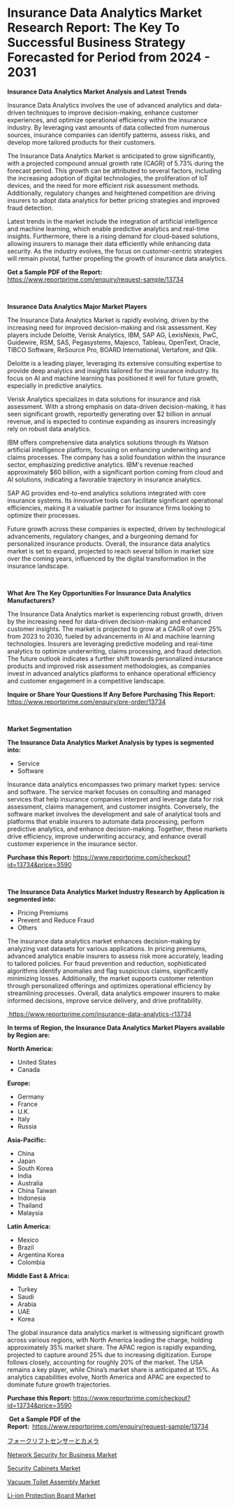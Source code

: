<p><h1>Insurance Data Analytics Market Research Report: The Key To Successful Business Strategy Forecasted for Period from 2024 - 2031</h1></p><p><strong>Insurance Data Analytics Market Analysis and Latest Trends</strong></p>
<p><p>Insurance Data Analytics involves the use of advanced analytics and data-driven techniques to improve decision-making, enhance customer experiences, and optimize operational efficiency within the insurance industry. By leveraging vast amounts of data collected from numerous sources, insurance companies can identify patterns, assess risks, and develop more tailored products for their customers. </p><p>The Insurance Data Analytics Market is anticipated to grow significantly, with a projected compound annual growth rate (CAGR) of 5.73% during the forecast period. This growth can be attributed to several factors, including the increasing adoption of digital technologies, the proliferation of IoT devices, and the need for more efficient risk assessment methods. Additionally, regulatory changes and heightened competition are driving insurers to adopt data analytics for better pricing strategies and improved fraud detection.</p><p>Latest trends in the market include the integration of artificial intelligence and machine learning, which enable predictive analytics and real-time insights. Furthermore, there is a rising demand for cloud-based solutions, allowing insurers to manage their data efficiently while enhancing data security. As the industry evolves, the focus on customer-centric strategies will remain pivotal, further propelling the growth of insurance data analytics.</p></p>
<p><strong>Get a Sample PDF of the Report:&nbsp;</strong> <a href="https://www.reportprime.com/enquiry/request-sample/13734">https://www.reportprime.com/enquiry/request-sample/13734</a></p>
<p>&nbsp;</p>
<p><strong>Insurance Data Analytics Major Market Players</strong></p>
<p><p>The Insurance Data Analytics Market is rapidly evolving, driven by the increasing need for improved decision-making and risk assessment. Key players include Deloitte, Verisk Analytics, IBM, SAP AG, LexisNexis, PwC, Guidewire, RSM, SAS, Pegasystems, Majesco, Tableau, OpenText, Oracle, TIBCO Software, ReSource Pro, BOARD International, Vertafore, and Qlik.</p><p>Deloitte is a leading player, leveraging its extensive consulting expertise to provide deep analytics and insights tailored for the insurance industry. Its focus on AI and machine learning has positioned it well for future growth, especially in predictive analytics.</p><p>Verisk Analytics specializes in data solutions for insurance and risk assessment. With a strong emphasis on data-driven decision-making, it has seen significant growth, reportedly generating over $2 billion in annual revenue, and is expected to continue expanding as insurers increasingly rely on robust data analytics.</p><p>IBM offers comprehensive data analytics solutions through its Watson artificial intelligence platform, focusing on enhancing underwriting and claims processes. The company has a solid foundation within the insurance sector, emphasizing predictive analytics. IBM's revenue reached approximately $60 billion, with a significant portion coming from cloud and AI solutions, indicating a favorable trajectory in insurance analytics.</p><p>SAP AG provides end-to-end analytics solutions integrated with core insurance systems. Its innovative tools can facilitate significant operational efficiencies, making it a valuable partner for insurance firms looking to optimize their processes.</p><p>Future growth across these companies is expected, driven by technological advancements, regulatory changes, and a burgeoning demand for personalized insurance products. Overall, the insurance data analytics market is set to expand, projected to reach several billion in market size over the coming years, influenced by the digital transformation in the insurance landscape.</p></p>
<p>&nbsp;</p>
<p><strong>What Are The Key Opportunities For Insurance Data Analytics Manufacturers?</strong></p>
<p><p>The Insurance Data Analytics market is experiencing robust growth, driven by the increasing need for data-driven decision-making and enhanced customer insights. The market is projected to grow at a CAGR of over 25% from 2023 to 2030, fueled by advancements in AI and machine learning technologies. Insurers are leveraging predictive modeling and real-time analytics to optimize underwriting, claims processing, and fraud detection. The future outlook indicates a further shift towards personalized insurance products and improved risk assessment methodologies, as companies invest in advanced analytics platforms to enhance operational efficiency and customer engagement in a competitive landscape.</p></p>
<p><strong>Inquire or Share Your Questions If Any Before Purchasing This Report:</strong> <a href="https://www.reportprime.com/enquiry/pre-order/13734">https://www.reportprime.com/enquiry/pre-order/13734</a></p>
<p>&nbsp;</p>
<p><strong>Market Segmentation</strong></p>
<p><strong>The Insurance Data Analytics Market Analysis by types is segmented into:</strong></p>
<p><ul><li>Service</li><li>Software</li></ul></p>
<p><p>Insurance data analytics encompasses two primary market types: service and software. The service market focuses on consulting and managed services that help insurance companies interpret and leverage data for risk assessment, claims management, and customer insights. Conversely, the software market involves the development and sale of analytical tools and platforms that enable insurers to automate data processing, perform predictive analytics, and enhance decision-making. Together, these markets drive efficiency, improve underwriting accuracy, and enhance overall customer experience in the insurance sector.</p></p>
<p><strong>Purchase this Report:&nbsp;</strong><a href="https://www.reportprime.com/checkout?id=13734&price=3590">https://www.reportprime.com/checkout?id=13734&price=3590</a></p>
<p>&nbsp;</p>
<p><strong>The Insurance Data Analytics Market Industry Research by Application is segmented into:</strong></p>
<p><ul><li>Pricing Premiums</li><li>Prevent and Reduce Fraud</li><li>Others</li></ul></p>
<p><p>The insurance data analytics market enhances decision-making by analyzing vast datasets for various applications. In pricing premiums, advanced analytics enable insurers to assess risk more accurately, leading to tailored policies. For fraud prevention and reduction, sophisticated algorithms identify anomalies and flag suspicious claims, significantly minimizing losses. Additionally, the market supports customer retention through personalized offerings and optimizes operational efficiency by streamlining processes. Overall, data analytics empower insurers to make informed decisions, improve service delivery, and drive profitability.</p></p>
<p><a href="https://www.reportprime.com/insurance-data-analytics-r13734">&nbsp;https://www.reportprime.com/insurance-data-analytics-r13734</a></p>
<p><strong>In terms of Region, the Insurance Data Analytics Market Players available by Region are:</strong></p>
<p>
    <p> <strong> North America: </strong>
        <ul>
            <li>United States</li>
            <li>Canada</li>
        </ul>
        </p> 
    <p> <strong> Europe: </strong>
        <ul>
            <li>Germany</li>
            <li>France</li>
            <li>U.K.</li>
            <li>Italy</li>
            <li>Russia</li>
        </ul>
        </p> 
    <p> <strong> Asia-Pacific: </strong>
        <ul>
            <li>China</li>
            <li>Japan</li>
            <li>South Korea</li>
            <li>India</li>
            <li>Australia</li>
            <li>China Taiwan</li>
            <li>Indonesia</li>
            <li>Thailand</li>
            <li>Malaysia</li>
        </ul>
        </p> 
    <p> <strong> Latin America: </strong>
        <ul>
            <li>Mexico</li>
            <li>Brazil</li>
            <li>Argentina Korea</li>
            <li>Colombia</li>
        </ul>
        </p> 
    <p> <strong> Middle East & Africa: </strong>
        <ul>
            <li>Turkey</li>
            <li>Saudi</li>
            <li>Arabia</li>
            <li>UAE</li>
            <li>Korea</li>
        </ul>
    </p>
    </p>
<p><p>The global insurance data analytics market is witnessing significant growth across various regions, with North America leading the charge, holding approximately 35% market share. The APAC region is rapidly expanding, projected to capture around 25% due to increasing digitization. Europe follows closely, accounting for roughly 20% of the market. The USA remains a key player, while China’s market share is anticipated at 15%. As analytics capabilities evolve, North America and APAC are expected to dominate future growth trajectories.</p></p>
<p><strong>Purchase this Report: </strong><a href="https://www.reportprime.com/checkout?id=13734&price=3590">https://www.reportprime.com/checkout?id=13734&price=3590</a></p>
<p>&nbsp;<strong>Get a Sample PDF of the Report:&nbsp;&nbsp;</strong><a href="https://www.reportprime.com/enquiry/request-sample/13734">https://www.reportprime.com/enquiry/request-sample/13734</a></p>
<p><strong></strong></p>
<p><p><a href="https://medium.com/@harperhe4e26/forklift-sensors-and-cameras-market-%E3%81%AE%E3%82%B0%E3%83%AD%E3%83%BC%E3%83%90%E3%83%AB%E5%B8%82%E5%A0%B4%E6%A6%82%E8%A6%81%E3%81%AF-%E4%B8%96%E7%95%8C%E3%81%8A%E3%82%88%E3%81%B3%E4%B8%BB%E8%A6%81%E5%B8%82%E5%A0%B4%E3%81%AB%E3%81%8A%E3%81%91%E3%82%8B%E6%A5%AD%E7%95%8C%E3%81%AB%E5%BD%B1%E9%9F%BF%E3%82%92%E4%B8%8E%E3%81%88%E3%82%8B%E4%B8%BB%E8%A6%81%E3%81%AA%E3%83%88%E3%83%AC%E3%83%B3%E3%83%89%E3%81%AB%E3%81%A4%E3%81%84%E3%81%A6-%E7%8B%AC%E8%87%AA%E3%81%AE%E8%A6%96%E7%82%B9%E3%82%92%E6%8F%90%E4%BE%9B%E3%81%97%E3%81%BE%E3%81%99-b64515e8b045">フォークリフトセンサーとカメラ</a></p><p><a href="https://github.com/BesaLoshi2000/Market-Research-Report-List-1/blob/main/network-security-for-business-market.md">Network Security for Business Market</a></p><p><a href="https://www.linkedin.com/pulse/security-cabinets-market-global-regional-analysis-2024-wjwne?trackingId=ZaSlzGJWQgKgHwzBHZ%2Fn4w%3D%3D">Security Cabinets Market</a></p><p><a href="https://medium.com/@kathydiaz655/the-market-for-vacuum-toilet-assembly-market-is-examined-in-this-report-along-with-the-factors-6cff42dcbdb7?postPublishedType=initial">Vacuum Toilet Assembly Market</a></p><p><a href="https://issuu.com/reportprime-2/docs/li-ion-protection-board-market-size_61f77435304a6e">Li-ion Protection Board Market</a></p></p>